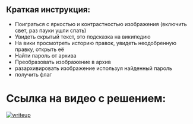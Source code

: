 ## Краткая инструкция:
 
* Поиграться с яркостью и контрастностью изображения (включить свет, раз пауки ушли спать)
* Увидеть скрытый текст, это подсказка на википедию
* На вики просмотреть историю правок, увидеть неодобренную правку, открыть её
* Найти пароль от архива
* Преобразовать изображение в архив
* разархивировать изображение используя найденный пароль
* получить флаг

# Ссылка на видео с решением:

[![writeup](https://img.youtube.com/vi/whxa7pI2GAY/maxresdefault.jpg)](https://www.youtube.com/watch?v=whxa7pI2GAY)
